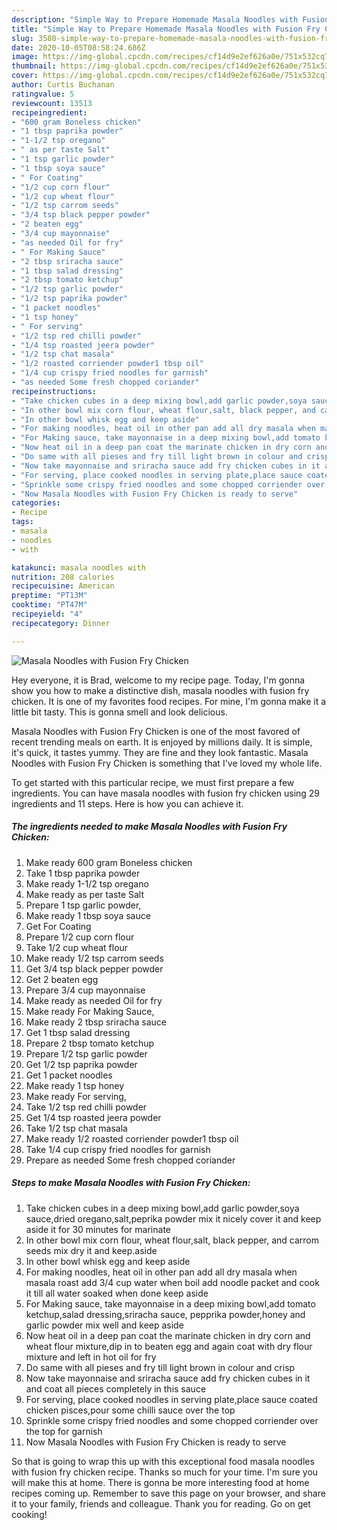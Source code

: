 ```yaml
---
description: "Simple Way to Prepare Homemade Masala Noodles with Fusion Fry Chicken"
title: "Simple Way to Prepare Homemade Masala Noodles with Fusion Fry Chicken"
slug: 3580-simple-way-to-prepare-homemade-masala-noodles-with-fusion-fry-chicken
date: 2020-10-05T08:58:24.686Z
image: https://img-global.cpcdn.com/recipes/cf14d9e2ef626a0e/751x532cq70/masala-noodles-with-fusion-fry-chicken-recipe-main-photo.jpg
thumbnail: https://img-global.cpcdn.com/recipes/cf14d9e2ef626a0e/751x532cq70/masala-noodles-with-fusion-fry-chicken-recipe-main-photo.jpg
cover: https://img-global.cpcdn.com/recipes/cf14d9e2ef626a0e/751x532cq70/masala-noodles-with-fusion-fry-chicken-recipe-main-photo.jpg
author: Curtis Buchanan
ratingvalue: 5
reviewcount: 13513
recipeingredient:
- "600 gram Boneless chicken"
- "1 tbsp paprika powder"
- "1-1/2 tsp oregano"
- " as per taste Salt"
- "1 tsp garlic powder"
- "1 tbsp soya sauce"
- " For Coating"
- "1/2 cup corn flour"
- "1/2 cup wheat flour"
- "1/2 tsp carrom seeds"
- "3/4 tsp black pepper powder"
- "2 beaten egg"
- "3/4 cup mayonnaise"
- "as needed Oil for fry"
- " For Making Sauce"
- "2 tbsp sriracha sauce"
- "1 tbsp salad dressing"
- "2 tbsp tomato ketchup"
- "1/2 tsp garlic powder"
- "1/2 tsp paprika powder"
- "1 packet noodles"
- "1 tsp honey"
- " For serving"
- "1/2 tsp red chilli powder"
- "1/4 tsp roasted jeera powder"
- "1/2 tsp chat masala"
- "1/2 roasted corriender powder1 tbsp oil"
- "1/4 cup crispy fried noodles for garnish"
- "as needed Some fresh chopped coriander"
recipeinstructions:
- "Take chicken cubes in a deep mixing bowl,add garlic powder,soya sauce,dried oregano,salt,peprika powder mix it nicely cover it and keep aside it for 30 minutes for marinate"
- "In other bowl mix corn flour, wheat flour,salt, black pepper, and carrom seeds mix dry it and keep.aside"
- "In other bowl whisk egg and keep aside"
- "For making noodles, heat oil in other pan add all dry masala when masala roast add 3/4 cup water when boil add noodle packet and cook it till all water soaked when done keep aside"
- "For Making sauce, take mayonnaise in a deep mixing bowl,add tomato ketchup,salad dressing,sriracha sauce, pepprika powder,honey and garlic powder mix well and keep aside"
- "Now heat oil in a deep pan coat the marinate chicken in dry corn and wheat flour mixture,dip in to beaten egg and again coat with dry flour mixture and left in hot oil for fry"
- "Do same with all pieses and fry till light brown in colour and crisp"
- "Now take mayonnaise and sriracha sauce add fry chicken cubes in it and coat all pieces completely in this sauce"
- "For serving, place cooked noodles in serving plate,place sauce coated chicken pisces,pour some chilli sauce over the top"
- "Sprinkle some crispy fried noodles and some chopped corriender over the top for garnish"
- "Now Masala Noodles with Fusion Fry Chicken is ready to serve"
categories:
- Recipe
tags:
- masala
- noodles
- with

katakunci: masala noodles with 
nutrition: 208 calories
recipecuisine: American
preptime: "PT13M"
cooktime: "PT47M"
recipeyield: "4"
recipecategory: Dinner

---
```



![Masala Noodles with Fusion Fry Chicken](https://img-global.cpcdn.com/recipes/cf14d9e2ef626a0e/751x532cq70/masala-noodles-with-fusion-fry-chicken-recipe-main-photo.jpg)

Hey everyone, it is Brad, welcome to my recipe page. Today, I'm gonna show you how to make a distinctive dish, masala noodles with fusion fry chicken. It is one of my favorites food recipes. For mine, I'm gonna make it a little bit tasty. This is gonna smell and look delicious.

Masala Noodles with Fusion Fry Chicken is one of the most favored of recent trending meals on earth. It is enjoyed by millions daily. It is simple, it's quick, it tastes yummy. They are fine and they look fantastic. Masala Noodles with Fusion Fry Chicken is something that I've loved my whole life.




To get started with this particular recipe, we must first prepare a few ingredients. You can have masala noodles with fusion fry chicken using 29 ingredients and 11 steps. Here is how you can achieve it.

<!--inarticleads1-->

##### The ingredients needed to make Masala Noodles with Fusion Fry Chicken:

1. Make ready 600 gram Boneless chicken
1. Take 1 tbsp paprika powder
1. Make ready 1-1/2 tsp oregano
1. Make ready  as per taste Salt
1. Prepare 1 tsp garlic powder,
1. Make ready 1 tbsp soya sauce
1. Get  For Coating
1. Prepare 1/2 cup corn flour
1. Take 1/2 cup wheat flour
1. Make ready 1/2 tsp carrom seeds
1. Get 3/4 tsp black pepper powder
1. Get 2 beaten egg
1. Prepare 3/4 cup mayonnaise
1. Make ready as needed Oil for fry
1. Make ready  For Making Sauce,
1. Make ready 2 tbsp sriracha sauce
1. Get 1 tbsp salad dressing
1. Prepare 2 tbsp tomato ketchup
1. Prepare 1/2 tsp garlic powder
1. Get 1/2 tsp paprika powder
1. Get 1 packet noodles
1. Make ready 1 tsp honey
1. Make ready  For serving,
1. Take 1/2 tsp red chilli powder
1. Get 1/4 tsp roasted jeera powder
1. Take 1/2 tsp chat masala
1. Make ready 1/2 roasted corriender powder1 tbsp oil
1. Take 1/4 cup crispy fried noodles for garnish
1. Prepare as needed Some fresh chopped coriander




<!--inarticleads2-->

##### Steps to make Masala Noodles with Fusion Fry Chicken:

1. Take chicken cubes in a deep mixing bowl,add garlic powder,soya sauce,dried oregano,salt,peprika powder mix it nicely cover it and keep aside it for 30 minutes for marinate
1. In other bowl mix corn flour, wheat flour,salt, black pepper, and carrom seeds mix dry it and keep.aside
1. In other bowl whisk egg and keep aside
1. For making noodles, heat oil in other pan add all dry masala when masala roast add 3/4 cup water when boil add noodle packet and cook it till all water soaked when done keep aside
1. For Making sauce, take mayonnaise in a deep mixing bowl,add tomato ketchup,salad dressing,sriracha sauce, pepprika powder,honey and garlic powder mix well and keep aside
1. Now heat oil in a deep pan coat the marinate chicken in dry corn and wheat flour mixture,dip in to beaten egg and again coat with dry flour mixture and left in hot oil for fry
1. Do same with all pieses and fry till light brown in colour and crisp
1. Now take mayonnaise and sriracha sauce add fry chicken cubes in it and coat all pieces completely in this sauce
1. For serving, place cooked noodles in serving plate,place sauce coated chicken pisces,pour some chilli sauce over the top
1. Sprinkle some crispy fried noodles and some chopped corriender over the top for garnish
1. Now Masala Noodles with Fusion Fry Chicken is ready to serve




So that is going to wrap this up with this exceptional food masala noodles with fusion fry chicken recipe. Thanks so much for your time. I'm sure you will make this at home. There is gonna be more interesting food at home recipes coming up. Remember to save this page on your browser, and share it to your family, friends and colleague. Thank you for reading. Go on get cooking!
